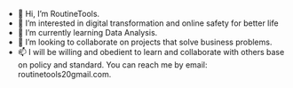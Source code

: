 - 👋 Hi, I’m RoutineTools.
- 👀 I’m interested in digital transformation and online safety for better life
- 🌱 I’m currently learning Data Analysis.
- 💞️ I’m looking to collaborate on projects that solve business problems.
- 📫 I will be willing and obedient to learn and collaborate with others base on policy and standard.
You can reach me by email: routinetools20gmail.com. 
<!---
RoutineTools/RoutineTools is a ✨ special ✨ repository because its `README.md` (this file) appears on your GitHub profile.
You can click the Preview link to take a look at your changes.
--->
